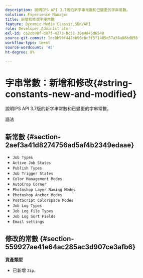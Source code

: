 ```yaml
---
description: 說明IPS API 3.7版的新字串常數和已變更的字串常數。
solution: Experience Manager
title: 新增和修改字串常數
feature: Dynamic Media Classic,SDK/API
role: Developer,Administrator
exl-id: c62cb98f-d87f-4273-bc51-30e4845d6540
source-git-commit: 1ec8b59f442eb96c6c3f5f1405d57a38a86bd056
workflow-type: tm+mt
source-wordcount: '45'
ht-degree: 8%

---
```


# 字串常數：新增和修改{#string-constants-new-and-modified}

說明IPS API 3.7版的新字串常數和已變更的字串常數。

語法

## 新常數 {#section-2aef3a41d8274756ad5af4b2349edaae}

* `Job Types`
* `Active Job States`
* `Publish Types`
* `Job Trigger States`
* `Color Management Modes`
* `AutoCrop Corner`
* `Photoshop Layer Naming Modes`
* `Photoshop Anchor Modes`
* `PostScript Colorspace Modes`
* `Job Log Types`
* `Job Log File Types`
* `Job Log Sort Fields`
* `Email settings`

## 修改的常數 {#section-559927ae41e64ac285ac3d907ce3afb6}

**資產類型**

* 已新增 `Zip`.
